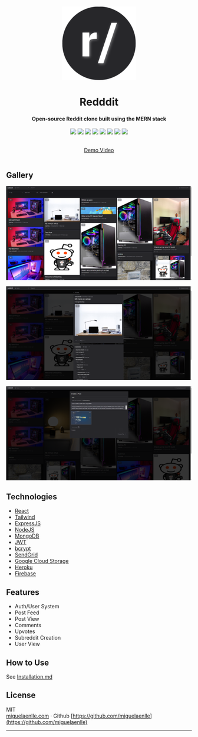 


<br/>
<div align="center">
	<a href="https://github.com/miguelaenlle/reddit-clone"><img src="https://raw.githubusercontent.com/miguelaenlle/reddit-clone/main/imgs/project-icon.png" width="200"/></a>
  <h1 align="center">Redddit</h1>
<h4 align="center">Open-source Reddit clone built using the MERN stack</h4>
<p>
<img src="https://img.shields.io/badge/react-%2320232a.svg?style=for-the-badge&logo=react&logoColor=%2361DAFB" />
<img src="https://img.shields.io/badge/tailwindcss-%2338B2AC.svg?style=for-the-badge&logo=tailwind-css&logoColor=white" />
<img src="https://img.shields.io/badge/express.js-%23404d59.svg?style=for-the-badge&logo=express&logoColor=%2361DAFB" />
<img src="https://img.shields.io/badge/node.js-6DA55F?style=for-the-badge&logo=node.js&logoColor=white" />
<img src="https://img.shields.io/badge/MongoDB-%234ea94b.svg?style=for-the-badge&logo=mongodb&logoColor=white" />
<img src="https://img.shields.io/badge/JWT-black?style=for-the-badge&logo=JSON%20web%20tokens" />
<img src="https://img.shields.io/badge/GoogleCloud-%234285F4.svg?style=for-the-badge&logo=google-cloud&logoColor=white" />
<img src="https://img.shields.io/badge/firebase-%23039BE5.svg?style=for-the-badge&logo=firebase" />
</p>
<br/>
<a align="center" href="https://www.youtube.com/watch?v=SUX5xflrFCo">Demo Video</a>
<br/>
</div>
  <br />


## Gallery
    

![screenshot](https://github.com/miguelaenlle/reddit-clone/blob/main/imgs/img1.PNG)

![screenshot](https://github.com/miguelaenlle/reddit-clone/blob/main/imgs/img2.PNG)

![screenshot](https://github.com/miguelaenlle/reddit-clone/blob/main/imgs/img3.PNG)
    

## Technologies
- [React](https://reactjs.org/)
- [Tailwind](https://tailwindcss.com/)
- [ExpressJS](https://expressjs.com/)
- [NodeJS](https://nodejs.org/en/)
- [MongoDB](https://mongodb.com/)
- [JWT](https://jwt.io/)
- [bcrypt](https://www.npmjs.com/package/bcrypt)
- [SendGrid](https://sendgrid.com/)
- [Google Cloud Storage](https://cloud.google.com/)
- [Heroku](https://dashboard.heroku.com/apps)
- [Firebase](https://firebase.google.com/)
## Features
- Auth/User System
- Post Feed
- Post View
- Comments
- Upvotes
- Subreddit Creation
- User View

## How to Use
See [Installation.md](https://github.com/miguelaenlle/reddit-clone/blob/main/Installation.md)
    
## License
MIT
<br/>
[miguelaenlle.com](http://miguelaenlle.com) · Github [https://github.com/miguelaenlle](https://github.com/miguelaenlle)

---
